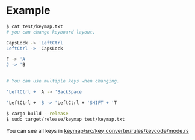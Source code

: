 # Example
```bash
$ cat test/keymap.txt 
# you can change keyboard layout.

CapsLock -> 'LeftCtrl
LeftCtrl -> 'CapsLock

F -> 'A
J -> 'B


# You can use multiple keys when changing.

'LeftCtrl + 'A -> 'BackSpace

'LeftCtrl + 'B -> 'LeftCtrl + 'SHIFT + 'T

$ cargo build --release
$ sudo target/release/keymap test/keymap.txt
```
You can see all keys in [keymap/src/key_converter/rules/keycode/mode.rs](https://github.com/jibuntu/keymap/blob/master/src/key_converter/rules/keycode/mod.rs)
